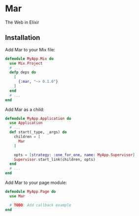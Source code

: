 # Mar

The Web in Elixir

## Installation

Add Mar to your Mix file:

```elixir
defmodule MyApp.Mix do
  use Mix.Project
  # ...
  defp deps do
    [
      {:mar, "~> 0.1.0"}
    ]
  end
  # ...
end
```

Add Mar as a child:

```elixir
defmodule MyApp.Application do
  use Application
  # ...
  def start(_type, _args) do
    children = [
      Mar
    ]

    opts = [strategy: :one_for_one, name: MyApp.Supervisor]
    Supervisor.start_link(children, opts)
  end
  # ...
end
```

Add Mar to your page module:

```elixir
defmodule MyApp.Page do
  use Mar

  # TODO: Add callback example
end
```
